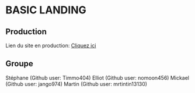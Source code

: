 # BASIC LANDING
## Production
Lien du site en production: [Cliquez ici](https://mrtintin13130.github.io/THP-Basic_Landing/)

## Groupe
Stéphane (Github user: Timmo404)
Elliot (Github user: nomoon456)
Mickael (Github user: jango974)
Martin (Github user: mrtintin13130)
